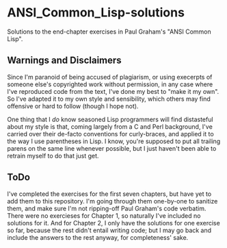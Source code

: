 ANSI_Common_Lisp-solutions
==========================

Solutions to the end-chapter exercises in Paul Graham's "ANSI Common Lisp".

Warnings and Disclaimers
------------------------

Since I'm paranoid of being accused of plagiarism, or using execerpts of
someone else's copyrighted work without permission, in any case where I've
reproduced code from the text, I've done my best to "make it my own".  So I've
adapted it to my own style and sensibility, which others may find offensive or
hard to follow (though I hope not).

One thing that I *do* know seasoned Lisp programmers will find distasteful
about my style is that, coming largely from a C and Perl background, I've
carried over their de-facto conventions for curly-braces, and applied it to the
way I use parentheses in Lisp.  I know, you're supposed to put all trailing
parens on the same line whenever possible, but I just haven't been able to
retrain myself to do that just get.

ToDo
----

I've completed the exercises for the first seven chapters, but have yet to add
them to this repository.  I'm going through them one-by-one to sanitize them,
and make sure I'm not ripping-off Paul Graham's code verbatim.  There were no
exercieses for Chapter 1, so naturally I've included no solutions for it.  And
for Chapter 2, I only have the solutions for one exercise so far, because the
rest didn't entail writing code; but I may go back and include the answers to
the rest anyway, for completeness' sake.

